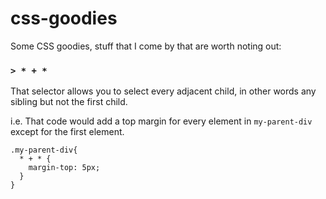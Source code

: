 # css-goodies
Some CSS goodies, stuff that I come by that are worth noting out:


### `> * + *`
That selector allows you to select every adjacent child, in other words any sibling but not the first child.

i.e.
That code would add a top margin for every element in `my-parent-div` except for the first element.
```
.my-parent-div{
  * + * {
    margin-top: 5px;
  }
}
```
